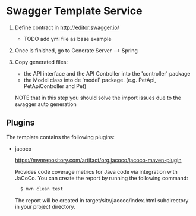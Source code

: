 # Swagger Template Service

1. Define contract in http://editor.swagger.io/
    - TODO add yml file as base example
    
2. Once is finished, go to Generate Server --> Spring

3. Copy generated files:
    - the API interface and the API Controller into the 'controller' package
    - the Model class into de 'model' package. 
    (e.g. PetApi, PetApiController and Pet)
    
    NOTE that in this step you should solve the import issues due to the swagger auto generation

## Plugins

The template contains the following plugins:

  * jacoco

    https://mvnrepository.com/artifact/org.jacoco/jacoco-maven-plugin

    Provides code coverage metrics for Java code via integration with JaCoCo.
    You can create the report by running the following command:

    ```bash
      $ mvn clean test
    ```

    The report will be created in target/site/jacoco/index.html subdirectory in your project directory.
